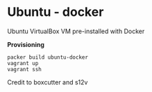 # Ubuntu - docker
Ubuntu VirtualBox VM pre-installed  with Docker

**Provisioning**
```
packer build ubuntu-docker
vagrant up
vagrant ssh
````

Credit to boxcutter and s12v
